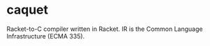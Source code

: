 caquet
======

Racket-to-C compiler written in Racket. IR is the Common Language Infrastructure (ECMA 335).
